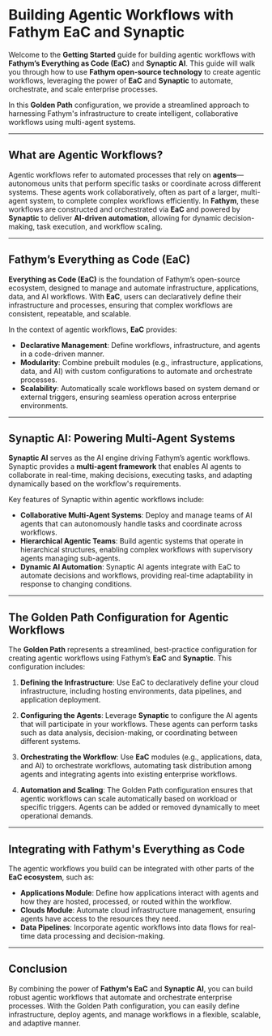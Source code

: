 # Building Agentic Workflows with Fathym EaC and Synaptic

Welcome to the **Getting Started** guide for building agentic workflows with
**Fathym’s Everything as Code (EaC)** and **Synaptic AI**. This guide will walk
you through how to use **Fathym open-source technology** to create agentic
workflows, leveraging the power of **EaC** and **Synaptic** to automate,
orchestrate, and scale enterprise processes.

In this **Golden Path** configuration, we provide a streamlined approach to
harnessing Fathym's infrastructure to create intelligent, collaborative
workflows using multi-agent systems.

---

## What are Agentic Workflows?

Agentic workflows refer to automated processes that rely on
**agents**—autonomous units that perform specific tasks or coordinate across
different systems. These agents work collaboratively, often as part of a larger,
multi-agent system, to complete complex workflows efficiently. In **Fathym**,
these workflows are constructed and orchestrated via **EaC** and powered by
**Synaptic** to deliver **AI-driven automation**, allowing for dynamic
decision-making, task execution, and workflow scaling.

---

## Fathym’s Everything as Code (EaC)

**Everything as Code (EaC)** is the foundation of Fathym’s open-source
ecosystem, designed to manage and automate infrastructure, applications, data,
and AI workflows. With **EaC**, users can declaratively define their
infrastructure and processes, ensuring that complex workflows are consistent,
repeatable, and scalable.

In the context of agentic workflows, **EaC** provides:

- **Declarative Management**: Define workflows, infrastructure, and agents in a
  code-driven manner.
- **Modularity**: Combine prebuilt modules (e.g., infrastructure, applications,
  data, and AI) with custom configurations to automate and orchestrate
  processes.
- **Scalability**: Automatically scale workflows based on system demand or
  external triggers, ensuring seamless operation across enterprise environments.

---

## Synaptic AI: Powering Multi-Agent Systems

**Synaptic AI** serves as the AI engine driving Fathym’s agentic workflows.
Synaptic provides a **multi-agent framework** that enables AI agents to
collaborate in real-time, making decisions, executing tasks, and adapting
dynamically based on the workflow's requirements.

Key features of Synaptic within agentic workflows include:

- **Collaborative Multi-Agent Systems**: Deploy and manage teams of AI agents
  that can autonomously handle tasks and coordinate across workflows.
- **Hierarchical Agentic Teams**: Build agentic systems that operate in
  hierarchical structures, enabling complex workflows with supervisory agents
  managing sub-agents.
- **Dynamic AI Automation**: Synaptic AI agents integrate with EaC to automate
  decisions and workflows, providing real-time adaptability in response to
  changing conditions.

---

## The Golden Path Configuration for Agentic Workflows

The **Golden Path** represents a streamlined, best-practice configuration for
creating agentic workflows using Fathym’s **EaC** and **Synaptic**. This
configuration includes:

1. **Defining the Infrastructure**: Use EaC to declaratively define your cloud
   infrastructure, including hosting environments, data pipelines, and
   application deployment.

2. **Configuring the Agents**: Leverage **Synaptic** to configure the AI agents
   that will participate in your workflows. These agents can perform tasks such
   as data analysis, decision-making, or coordinating between different systems.

3. **Orchestrating the Workflow**: Use **EaC** modules (e.g., applications,
   data, and AI) to orchestrate workflows, automating task distribution among
   agents and integrating agents into existing enterprise workflows.

4. **Automation and Scaling**: The Golden Path configuration ensures that
   agentic workflows can scale automatically based on workload or specific
   triggers. Agents can be added or removed dynamically to meet operational
   demands.

---

<!--
## Example: Creating an Agentic Workflow

Let’s walk through an example of how to build an agentic workflow:

### Step 1: Define the Infrastructure
Use **EaC** to configure the cloud infrastructure that will host your agents. This can include defining the hosting environment, setting up data pipelines, and managing the applications the agents will interact with.

```typescript
// Example infrastructure configuration with EaC
const infrastructure = {
  cloud: 'aws',
  applications: ['data-pipeline', 'ai-engine'],
  scaling: { auto: true }
};
```

### Step 2: Configure AI Agents
Next, configure your AI agents using **Synaptic**. These agents can be designed to handle specific tasks, such as processing incoming data or making real-time decisions.

```typescript
// Example Synaptic AI agent configuration
const agentConfig = {
  name: 'DataProcessor',
  tasks: ['data-ingestion', 'real-time-analysis'],
  triggers: ['new-data', 'threshold-reached']
};
```

### Step 3: Orchestrate the Workflow
Use EaC to orchestrate the workflow, ensuring that agents are deployed to the correct infrastructure and that they collaborate efficiently.

```typescript
// Example workflow orchestration
const workflow = {
  agents: ['DataProcessor', 'DecisionMaker'],
  workflowSteps: [
    'data-ingestion',
    'analysis',
    'decision-making'
  ],
  scaling: { dynamic: true }
};
```

### Step 4: Automate and Scale
With the workflow in place, the system can scale dynamically based on external triggers or workload requirements. New agents can be spun up as needed, and processes can be modified in real time to adapt to changes.

---
-->

## Integrating with Fathym's Everything as Code

The agentic workflows you build can be integrated with other parts of the **EaC
ecosystem**, such as:

- **Applications Module**: Define how applications interact with agents and how
  they are hosted, processed, or routed within the workflow.
- **Clouds Module**: Automate cloud infrastructure management, ensuring agents
  have access to the resources they need.
- **Data Pipelines**: Incorporate agentic workflows into data flows for
  real-time data processing and decision-making.

---

## Conclusion

By combining the power of **Fathym's EaC** and **Synaptic AI**, you can build
robust agentic workflows that automate and orchestrate enterprise processes.
With the Golden Path configuration, you can easily define infrastructure, deploy
agents, and manage workflows in a flexible, scalable, and adaptive manner.
